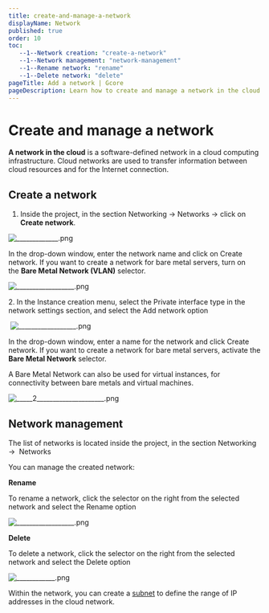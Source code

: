 ```yaml
---
title: create-and-manage-a-network
displayName: Network
published: true
order: 10
toc:
   --1--Network creation: "create-a-network"
   --1--Network management: "network-management"
   --1--Rename network: "rename"
   --1--Delete network: "delete"
pageTitle: Add a network | Gcore
pageDescription: Learn how to create and manage a network in the cloud to transfer information between cloud resources and establish an Internet connection.
---
```

# Create and manage a network

**A network in the cloud** is a software-defined network in a cloud computing infrastructure. Cloud networks are used to transfer information between cloud resources and for the Internet connection. 

## Create a network

1.  Inside the project, in the section Networking → Networks → click on **Create network**. 

<img src="https://assets.gcore.pro/docs/cloud/networking/create-and-manage-a-network/_____________.png" alt="_____________.png">

In the drop-down window, enter the network name and click on Create network. If you want to create a network for bare metal servers, turn on the **Bare Metal Network (VLAN)** selector. 

<img src="https://assets.gcore.pro/docs/cloud/networking/create-and-manage-a-network/__________________.png" alt="__________________.png">

2\. In the Instance creation menu, select the Private interface type in the network settings section, and select the Add network option 

 <img src="https://assets.gcore.pro/docs/cloud/networking/create-and-manage-a-network/__________________.png" alt="__________________.png">

In the drop-down window, enter a name for the network and click Create network. If you want to create a network for bare metal servers, activate the **Bare Metal Network** selector. 

A Bare Metal Network can also be used for virtual instances, for connectivity between bare metals and virtual machines. 

<img src="https://assets.gcore.pro/docs/cloud/networking/create-and-manage-a-network/_____2_____________________.png" alt="_____2_____________________.png">

## Network management

The list of networks is located inside the project, in the section Networking →  Networks  

You can manage the created network: 

 **Rename**  
    
To rename a network, click the selector on the right from the selected network and select the Rename option 

<img src="https://assets.gcore.pro/docs/cloud/networking/create-and-manage-a-network/__________________.png" alt="__________________.png">

 **Delete** 
    
To delete a network, click the selector on the right from the selected network and select the Delete option 

<img src="https://assets.gcore.pro/docs/cloud/networking/create-and-manage-a-network/____________.png" alt="____________.png">

Within the network, you can create a <a href="https://gcore.com/docs/cloud/networking/create-and-manage-a-subnetwork" target="_blank">subnet</a> to define the range of IP addresses in the cloud network.
